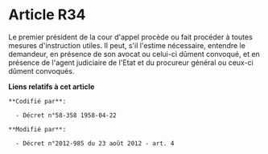 # Article R34

Le premier président de la cour d'appel procède ou fait procéder à toutes mesures d'instruction utiles. Il peut, s'il
l'estime nécessaire, entendre le demandeur, en présence de son avocat ou celui-ci dûment convoqué, et en présence de l'agent
judiciaire de l'Etat et du procureur général ou ceux-ci dûment convoqués.

**Liens relatifs à cet article**

	**Codifié par**:

	  - Décret n°58-358 1958-04-22

	**Modifié par**:

	  - Décret n°2012-985 du 23 août 2012 - art. 4
